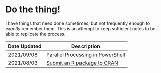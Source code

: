 # Do the thing!

I have things that need done sometimes, but not frequently enough to _exactly_ remember them.
This is an attempt to keep sufficient notes to be able to replicate the process.


| Date Updated | Description |
| --- | --- |
| 2021/09/08 | [Parallel Processing in PowerShell](ParallelPowerShell.md) |
| 2021/08/03 | [Submit an R package to CRAN](./SubmitToCRAN.md) | 
